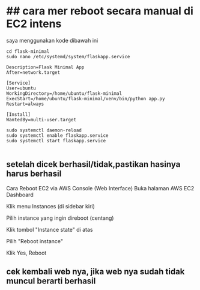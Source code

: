 # ## cara mer reboot secara manual di EC2 intens
saya menggunakan kode dibawah ini


```ls
cd flask-minimal
sudo nano /etc/systemd/system/flaskapp.service
```
   ```[Unit]
Description=Flask Minimal App
After=network.target

[Service]
User=ubuntu
WorkingDirectory=/home/ubuntu/flask-minimal
ExecStart=/home/ubuntu/flask-minimal/venv/bin/python app.py
Restart=always

[Install]
WantedBy=multi-user.target
   ```
 
   ```sudo systemctl daemon-reexec
sudo systemctl daemon-reload
sudo systemctl enable flaskapp.service
sudo systemctl start flaskapp.service
   ```

   ```sudo systemctl status flaskapp.service
   ```

## setelah dicek berhasil/tidak,pastikan hasinya harus berhasil 

Cara Reboot EC2 via AWS Console (Web Interface)
Buka halaman AWS EC2 Dashboard

Klik menu Instances (di sidebar kiri)

Pilih instance yang ingin direboot (centang)

Klik tombol "Instance state" di atas

Pilih "Reboot instance"

Klik Yes, Reboot
## cek kembali web nya, jika web nya sudah tidak muncul berarti berhasil 



